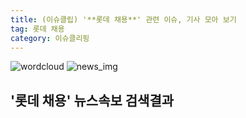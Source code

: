 ```yaml
---
title: (이슈클립) '**롯데 채용**' 관련 이슈, 기사 모아 보기
tag: 롯데 채용
category: 이슈클리핑
---
```

![wordcloud](https://s3.ap-northeast-2.amazonaws.com/lyrics101-wordcloud/2018-09-18-1537216350.png)
![news_img](https://user-images.githubusercontent.com/42597476/44507050-1206f400-a6e4-11e8-8d98-7ffbfebb353f.png)
## **'**롯데 채용**'** 뉴스속보 검색결과

